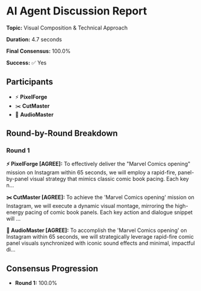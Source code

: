# AI Agent Discussion Report

**Topic:** Visual Composition & Technical Approach

**Duration:** 4.7 seconds

**Final Consensus:** 100.0%

**Success:** ✅ Yes

## Participants

- ⚡ **PixelForge**
- ✂️ **CutMaster**
- 🎵 **AudioMaster**

## Round-by-Round Breakdown

### Round 1

**⚡ PixelForge [AGREE]:** To effectively deliver the "Marvel Comics opening" mission on Instagram within 65 seconds, we will employ a rapid-fire, panel-by-panel visual strategy that mimics classic comic book pacing. Each key n...

**✂️ CutMaster [AGREE]:** To achieve the 'Marvel Comics opening' mission on Instagram, we will execute a dynamic visual montage, mirroring the high-energy pacing of comic book panels. Each key action and dialogue snippet will ...

**🎵 AudioMaster [AGREE]:** To accomplish the 'Marvel Comics opening' on Instagram within 65 seconds, we will strategically leverage rapid-fire comic panel visuals synchronized with iconic sound effects and minimal, impactful di...

## Consensus Progression

- **Round 1:** 100.0%
